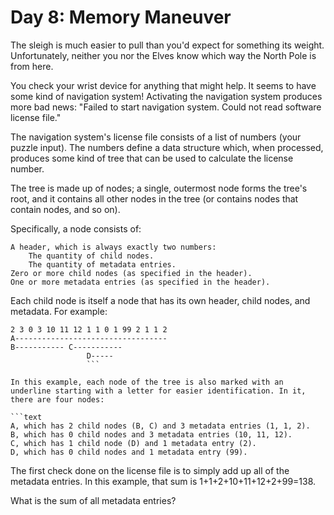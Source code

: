 # Day 8: Memory Maneuver

The sleigh is much easier to pull than you'd expect for something its weight. Unfortunately, neither you nor the Elves know which way the North Pole is from here.

You check your wrist device for anything that might help. It seems to have some kind of navigation system! Activating the navigation system produces more bad news: "Failed to start navigation system. Could not read software license file."

The navigation system's license file consists of a list of numbers (your puzzle input). The numbers define a data structure which, when processed, produces some kind of tree that can be used to calculate the license number.

The tree is made up of nodes; a single, outermost node forms the tree's root, and it contains all other nodes in the tree (or contains nodes that contain nodes, and so on).

Specifically, a node consists of:

```text
A header, which is always exactly two numbers:
    The quantity of child nodes.
    The quantity of metadata entries.
Zero or more child nodes (as specified in the header).
One or more metadata entries (as specified in the header).
```

Each child node is itself a node that has its own header, child nodes, and metadata. For example:

```text
2 3 0 3 10 11 12 1 1 0 1 99 2 1 1 2
A----------------------------------
B----------- C-----------
                 D-----
                 ```

In this example, each node of the tree is also marked with an underline starting with a letter for easier identification. In it, there are four nodes:

```text
A, which has 2 child nodes (B, C) and 3 metadata entries (1, 1, 2).
B, which has 0 child nodes and 3 metadata entries (10, 11, 12).
C, which has 1 child node (D) and 1 metadata entry (2).
D, which has 0 child nodes and 1 metadata entry (99).
```

The first check done on the license file is to simply add up all of the metadata entries. In this example, that sum is 1+1+2+10+11+12+2+99=138.

What is the sum of all metadata entries?
